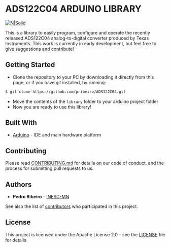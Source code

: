 # ADS122C04 ARDUINO LIBRARY

[![N|Solid](https://sites.google.com/site/inescmn/_/rsrc/1515405487198/config/customLogo.gif?revision=68)](http://inesc-mn.pt/)

This is a library to easily program, configure and operate the recently released ADS122C04 analog-to-digital converter produced by Texas Instruments. This work is currently in early development, but feel free to give suggestions and contribute!

## Getting Started
  - Clone the repository to your PC by downloading it directly from this page, or if you have git installed, by running:
  ```sh
$ git clone https://github.com/pribeiro/ADS122C04.git
```
  - Move the contents of the `library` folder to your arduino project folder
  - Now you are ready to use this library!

## Built With

* [Arduino](https://www.arduino.cc/) - IDE and main hardware platform

## Contributing

Please read [CONTRIBUTING.md](https://gist.github.com/PurpleBooth/b24679402957c63ec426) for details on our code of conduct, and the process for submitting pull requests to us.

## Authors

* **Pedro Ribeiro** - [INESC-MN](https://inesc-mn.pt)

See also the list of [contributors](https://github.com/your/project/contributors) who participated in this project.

## License

This project is licensed under the Apache License 2.0 - see the [LICENSE](LICENSE) file for details

